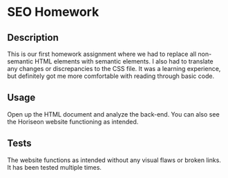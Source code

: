 <h1>SEO Homework</h1>

<h2>Description</h2>
    <p>
    This is our first homework assignment where we had to replace all non-semantic HTML elements with semantic elements. I also had to translate any changes or discrepancies to the CSS file. It was a learning experience, but definitely got me more comfortable with reading through basic code.
    </p>

<h2>Usage</h2>
    <p> 
    Open up the HTML document and analyze the back-end. You can also see the Horiseon website functioning as intended.
    </p>

<h2>Tests</h2>
    <p>
    The website functions as intended without any visual flaws or broken links. It has been tested multiple times.
    </p>